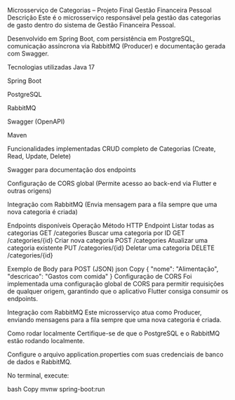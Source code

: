 Microsserviço de Categorias – Projeto Final Gestão Financeira Pessoal
Descrição
Este é o microsserviço responsável pela gestão das categorias de gasto dentro do sistema de Gestão Financeira Pessoal.

Desenvolvido em Spring Boot, com persistência em PostgreSQL, comunicação assíncrona via RabbitMQ (Producer) e documentação gerada com Swagger.

Tecnologias utilizadas
Java 17

Spring Boot

PostgreSQL

RabbitMQ

Swagger (OpenAPI)

Maven

Funcionalidades implementadas
CRUD completo de Categorias
(Create, Read, Update, Delete)

Swagger para documentação dos endpoints

Configuração de CORS global
(Permite acesso ao back-end via Flutter e outras origens)

Integração com RabbitMQ
(Envia mensagem para a fila sempre que uma nova categoria é criada)

Endpoints disponíveis
Operação	Método HTTP	Endpoint
Listar todas as categorias	GET	/categories
Buscar uma categoria por ID	GET	/categories/{id}
Criar nova categoria	POST	/categories
Atualizar uma categoria existente	PUT	/categories/{id}
Deletar uma categoria	DELETE	/categories/{id}

Exemplo de Body para POST (JSON)
json
Copy
{
  "nome": "Alimentação",
  "descricao": "Gastos com comida"
}
Configuração de CORS
Foi implementada uma configuração global de CORS para permitir requisições de qualquer origem, garantindo que o aplicativo Flutter consiga consumir os endpoints.

Integração com RabbitMQ
Este microsserviço atua como Producer, enviando mensagens para a fila sempre que uma nova categoria é criada.

Como rodar localmente
Certifique-se de que o PostgreSQL e o RabbitMQ estão rodando localmente.

Configure o arquivo application.properties com suas credenciais de banco de dados e RabbitMQ.

No terminal, execute:

bash
Copy
mvnw spring-boot:run
